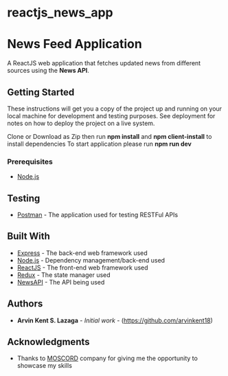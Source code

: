 # reactjs_news_app
# News Feed Application

A ReactJS web application that fetches updated news from different sources using the **News API**.

## Getting Started

These instructions will get you a copy of the project up and running on your local machine for development and testing purposes. See deployment for notes on how to deploy the project on a live system.

Clone or Download as Zip then run **npm install** and **npm client-install** to install dependencies
To start application please run **npm run dev**

### Prerequisites

* [Node.js](https://www.nodejs.org/)

## Testing
* [Postman](https://www.getpostman.com/) - The application used for testing RESTFul APIs

## Built With

* [Express](https://www.express.com/) - The back-end web framework used
* [Node.js](https://nodejs.org/) - Dependency management/back-end used
* [ReactJS](https://reactjs.org/) - The front-end web framework used
* [Redux](https://redux.js.org/) - The state manager used
* [NewsAPI](https://newsapi.org/) - The API being used

## Authors

* **Arvin Kent S. Lazaga** - *Initial work* - (https://github.com/arvinkent18)

## Acknowledgments

* Thanks to [MOSCORD](https://www.moscord.com/) company for giving me the opportunity to showcase my skills
